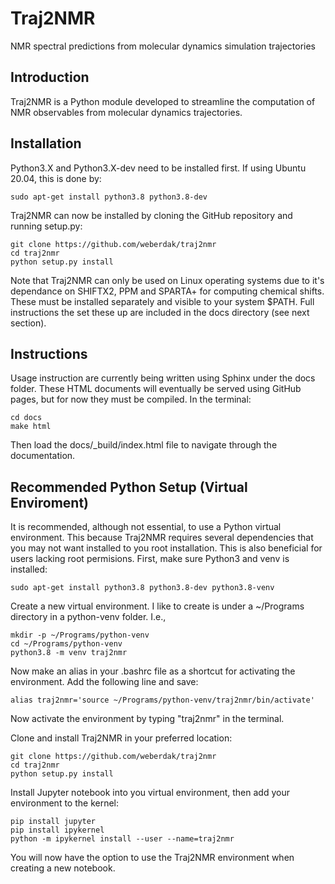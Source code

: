 # Traj2NMR

NMR spectral predictions from molecular dynamics simulation trajectories


## Introduction

Traj2NMR is a Python module developed to streamline the computation of NMR observables from molecular dynamics trajectories.


## Installation

Python3.X and Python3.X-dev need to be installed first. If using Ubuntu 20.04, this is done by:

```shell
sudo apt-get install python3.8 python3.8-dev
```

Traj2NMR can now be installed by cloning the GitHub repository and running setup.py:

```shell
git clone https://github.com/weberdak/traj2nmr
cd traj2nmr
python setup.py install
```

Note that Traj2NMR can only be used on Linux operating systems due to it's dependance on SHIFTX2, PPM and SPARTA+ for computing chemical shifts. These must be installed separately and visible to your system $PATH. Full instructions the set these up are included in the docs directory (see next section). 


## Instructions

Usage instruction are currently being written using Sphinx under the docs folder. These HTML documents will eventually be served using GitHub pages, but for now they must be compiled. In the terminal:

```shell
cd docs
make html
```

Then load the docs/_build/index.html file to navigate through the documentation.


## Recommended Python Setup (Virtual Enviroment)

It is recommended, although not essential, to use a Python virtual environment. This because Traj2NMR requires several dependencies that you may not want installed to you root installation. This is also beneficial for users lacking root permisions. First, make sure Python3 and venv is installed:

```shell
sudo apt-get install python3.8 python3.8-dev python3.8-venv
```

Create a new virtual environment. I like to create is under a ~/Programs directory in a python-venv folder. I.e., 

```shell
mkdir -p ~/Programs/python-venv
cd ~/Programs/python-venv
python3.8 -m venv traj2nmr
```

Now make an alias in your .bashrc file as a shortcut for activating the environment. Add the following line and save:

```shell
alias traj2nmr='source ~/Programs/python-venv/traj2nmr/bin/activate'
```

Now activate the environment by typing "traj2nmr" in the terminal.

Clone and install Traj2NMR in your preferred location:

```shell
git clone https://github.com/weberdak/traj2nmr
cd traj2nmr
python setup.py install
```

Install Jupyter notebook into you virtual environment, then add your environment to the kernel:

```shell
pip install jupyter
pip install ipykernel
python -m ipykernel install --user --name=traj2nmr
```

You will now have the option to use the Traj2NMR environment when creating a new notebook.
